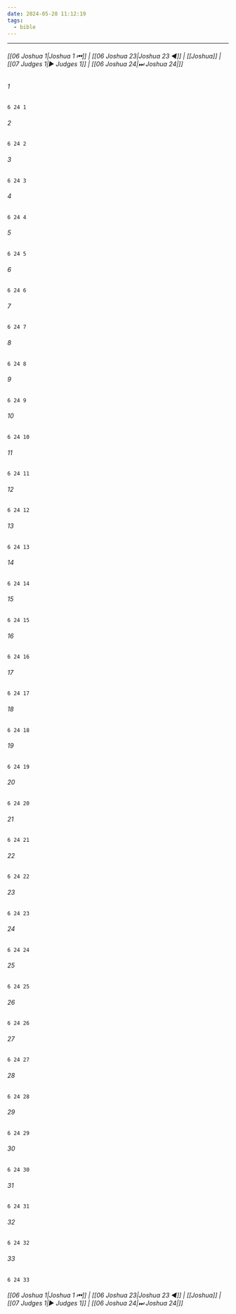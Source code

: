 ```yaml
---
date: 2024-05-28 11:12:19
tags:
  - bible
---
```

___

###### [[06 Joshua 1|Joshua 1 ⏮]] | [[06 Joshua 23|Joshua 23 ◀]] | [[Joshua]] | [[07 Judges 1|▶ Judges 1]] | [[06 Joshua 24|⏭ Joshua 24|]]

###### 1
``` verse
6 24 1 
```
###### 2
``` verse
6 24 2 
```
###### 3
``` verse
6 24 3 
```
###### 4
``` verse
6 24 4 
```
###### 5
``` verse
6 24 5 
```
###### 6
``` verse
6 24 6 
```
###### 7
``` verse
6 24 7 
```
###### 8
``` verse
6 24 8 
```
###### 9
``` verse
6 24 9 
```
###### 10
``` verse
6 24 10 
```
###### 11
``` verse
6 24 11 
```
###### 12
``` verse
6 24 12 
```
###### 13
``` verse
6 24 13 
```
###### 14
``` verse
6 24 14 
```
###### 15
``` verse
6 24 15 
```
###### 16
``` verse
6 24 16 
```
###### 17
``` verse
6 24 17 
```
###### 18
``` verse
6 24 18 
```
###### 19
``` verse
6 24 19 
```
###### 20
``` verse
6 24 20 
```
###### 21
``` verse
6 24 21 
```
###### 22
``` verse
6 24 22 
```
###### 23
``` verse
6 24 23 
```
###### 24
``` verse
6 24 24 
```
###### 25
``` verse
6 24 25 
```
###### 26
``` verse
6 24 26 
```
###### 27
``` verse
6 24 27 
```
###### 28
``` verse
6 24 28 
```
###### 29
``` verse
6 24 29 
```
###### 30
``` verse
6 24 30 
```
###### 31
``` verse
6 24 31 
```
###### 32
``` verse
6 24 32 
```
###### 33
``` verse
6 24 33 
```

###### [[06 Joshua 1|Joshua 1 ⏮]] | [[06 Joshua 23|Joshua 23 ◀]] | [[Joshua]] | [[07 Judges 1|▶ Judges 1]] | [[06 Joshua 24|⏭ Joshua 24|]]

